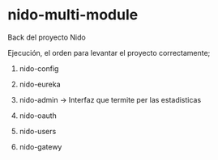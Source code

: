 # nido-multi-module
Back del proyecto Nido

Ejecución, el orden para levantar el proyecto correctamente;

1. nido-config
2. nido-eureka
3. nido-admin -> Interfaz que termite per las estadisticas
4. nido-oauth

5. nido-users
6. nido-gatewy